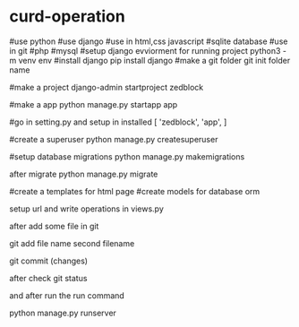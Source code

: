 # curd-operation
#use python
#use django
#use in html,css javascript
#sqlite database
#use in git
#php
#mysql
#setup django evviorment for running project
python3 -m venv env
#install django
pip install django
#make a git folder
git init folder name

#make a project
django-admin startproject zedblock

#make a app
python manage.py startapp app

#go in setting.py and setup in
installed [
'zedblock',
'app',
]

#create a superuser
python manage.py createsuperuser

#setup database migrations
python manage.py makemigrations

after migrate
python manage.py migrate

#create a templates for html page
#create models for database orm

setup url and write operations in views.py 

after add some file in git 

git add file name second filename

git commit (changes)

after check git status

and after run the run command

python manage.py runserver


